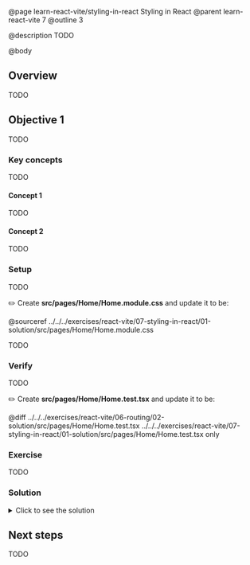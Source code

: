 @page learn-react-vite/styling-in-react Styling in React
@parent learn-react-vite 7
@outline 3

@description TODO

@body

## Overview

TODO

## Objective 1

TODO

### Key concepts

TODO

#### Concept 1

TODO

#### Concept 2

TODO

### Setup

TODO

✏️ Create **src/pages/Home/Home.module.css** and update it to be:

@sourceref ../../../exercises/react-vite/07-styling-in-react/01-solution/src/pages/Home/Home.module.css

TODO

### Verify

TODO

✏️ Create **src/pages/Home/Home.test.tsx** and update it to be:

@diff ../../../exercises/react-vite/06-routing/02-solution/src/pages/Home/Home.test.tsx ../../../exercises/react-vite/07-styling-in-react/01-solution/src/pages/Home/Home.test.tsx only

### Exercise

TODO

### Solution

<details>
<summary>Click to see the solution</summary>

✏️ Update **src/App.tsx** to be:

@diff ../../../exercises/react-vite/06-routing/02-solution/src/pages/Home/Home.tsx ../../../exercises/react-vite/07-styling-in-react/01-solution/src/pages/Home/Home.tsx only

<strong>Having issues with your local setup?</strong> See the solution in [StackBlitz](https://stackblitz.com/fork/github/bitovi/academy/tree/main/exercises/react-vite/07-styling-in-react/01-solution?file=src/pages/Home/Home.tsx) or [CodeSandbox](https://codesandbox.io/p/devbox/github/bitovi/academy/tree/main/exercises/react-vite/07-styling-in-react/01-solution?file=src/pages/Home/Home.tsx).

</details>

## Next steps

TODO